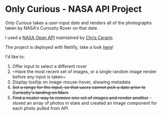 # Only Curious - NASA API Project

_Only Curious_ takes a user-input date and renders all of the photographs taken by NASA's Curiosity Rover on that date.

I used a [NASA Open API](https://api.nasa.gov/) maintained by [Chris Cerami](https://github.com/chrisccerami/mars-photo-api).

The project is deployed with Netlify, take a look [here](https://nostalgic-newton-cbe80a.netlify.app/)!

I'd like to:

1. Offer input to select a different rover
2. ~Have the most recent set of images, or a single random image render before any input is taken~
3. Display tooltip on image-mouse-hover, showing metadata
4. ~~Set a range for the input, so that users cannot pick a date prior to Curiosity's landing on Mars~~
5. ~~Find a neater way to remove one set of images and render another~~ - stored an array of photos in state and created an Image component for each photo pulled from API
